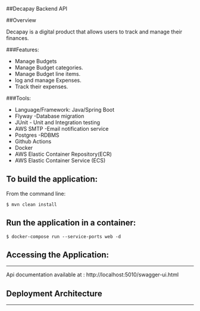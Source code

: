 

##Decapay Backend API

##Overview

Decapay is a digital product that allows users to track and manage their finances.

###Features:
- Manage Budgets
- Manage Budget categories.
- Manage Budget line items.
- log and manage Expenses.
- Track their expenses.

###Tools:
- Language/Framework: Java/Spring Boot
- Flyway -Database migration
- JUnit - Unit and Integration testing
- AWS SMTP -Email notification service
- Postgres -RDBMS
- Github Actions
- Docker
- AWS Elastic Container Repository(ECR)
- AWS Elastic Container Service (ECS)



To build the application:
-------------------
From the command line:

	$ mvn clean install

Run the application in a container:
-------------------
	$ docker-compose run --service-ports web -d

## Accessing the Application:
-------------------
Api documentation available at : http://localhost:5010/swagger-ui.html


## Deployment Architecture
-------------------